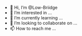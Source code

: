 - 👋 Hi, I’m @Low-Briidge
- 👀 I’m interested in ...
- 🌱 I’m currently learning ...
- 💞️ I’m looking to collaborate on ...
- 📫 How to reach me ...

<!---
Low-Briidge/Low-Briidge is a ✨ special ✨ repository because its `README.md` (this file) appears on your GitHub profile.
You can click the Preview link to take a look at your changes.
--->
